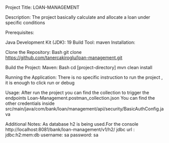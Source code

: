 
Project Title: LOAN-MANAGEMENT

Description:
The project basically calculate and allocate a loan under specific conditions

Prerequisites:

Java Development Kit (JDK): 19
Build Tool: maven
Installation:

Clone the Repository:
Bash
git clone https://github.com/tanercakiroglu/loan-management.git


Build the Project:
Maven:
Bash
cd [project-directory]
mvn clean install

Running the Application:
There is no specific instruction to run the project , it is enough to click run or debug

Usage:
After run the project you can find the collection to trigger the endpoints
Loan-Management.postman_collection.json
You can find the other credentials inside 
src/main/java/com/bank/loan/management/api/security/BasicAuthConfig.java


Additional Notes:
As database h2 is being used.For the console
http://localhost:8081/bank/loan-management/v1/h2/
jdbc url : jdbc:h2:mem:db
username: sa
password: sa